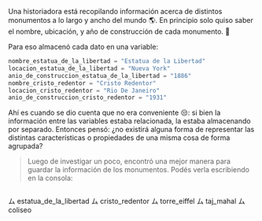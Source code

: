 Una historiadora está recopilando información acerca de distintos monumentos a lo largo y ancho del mundo :earth_americas:. En principio solo quiso saber el nombre, ubicación, y año de construcción de cada monumento. :moyai:

Para eso almacenó cada dato en una variable:

```python
nombre_estatua_de_la_libertad = "Estatua de la Libertad"
locacion_estatua_de_la_libertad = "Nueva York"
anio_de_construccion_estatua_de_la_libertad = "1886"
nombre_cristo_redentor = "Cristo Redentor"
locacion_cristo_redentor = "Rio De Janeiro"
anio_de_construccion_cristo_redentor = "1931"
```

Ahí es cuando se dio cuenta que no era conveniente :unamused:: si bien la información entre las variables estaba relacionada, la estaba almacenando por separado. Entonces pensó: ¿no existirá alguna forma de representar las distintas características o propiedades de una misma cosa de forma agrupada? 

> Luego de investigar un poco, encontró una mejor manera para guardar la información de los monumentos. Podés verla escribiendo en la consola:

> ```python
ム estatua_de_la_libertad
ム cristo_redentor
ム torre_eiffel
ム taj_mahal
ム coliseo
```
